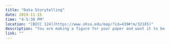 ```yaml
---
title: "Data Storytelling"
date: 2019-11-15
time: "4-5:30 PM"
location: "[BICC 124](https://www.ohsu.edu/map/?id=439#!m/32185)"
description: "You are making a figure for your paper and want it to be the best it can be. Come and learn techniques for communicating your findings clearly. Learn about the role of color, annotations, and simplifying your figures to communicate effectively."
link: ""
---
```

